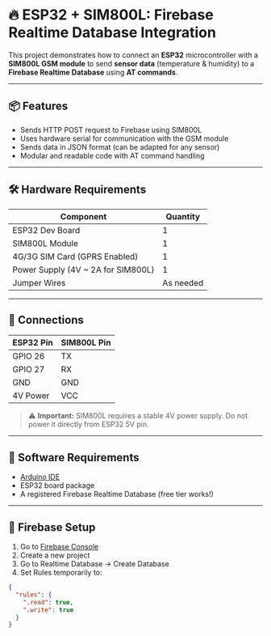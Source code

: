 # 🔥 ESP32 + SIM800L: Firebase Realtime Database Integration

This project demonstrates how to connect an **ESP32** microcontroller with a **SIM800L GSM module** to send **sensor data** (temperature & humidity) to a **Firebase Realtime Database** using **AT commands**.

---

## 📦 Features

- Sends HTTP POST request to Firebase using SIM800L
- Uses hardware serial for communication with the GSM module
- Sends data in JSON format (can be adapted for any sensor)
- Modular and readable code with AT command handling

---

## 🛠️ Hardware Requirements

| Component         | Quantity |
|------------------|----------|
| ESP32 Dev Board  | 1        |
| SIM800L Module   | 1        |
| 4G/3G SIM Card (GPRS Enabled) | 1 |
| Power Supply (4V ~ 2A for SIM800L) | 1 |
| Jumper Wires     | As needed |

---

## 🔌 Connections

| ESP32 Pin | SIM800L Pin |
|----------|-------------|
| GPIO 26  | TX          |
| GPIO 27  | RX          |
| GND      | GND         |
| 4V Power | VCC         |

> ⚠️ **Important:** SIM800L requires a stable 4V power supply. Do not power it directly from ESP32 5V pin.

---

## 🧠 Software Requirements

- [Arduino IDE](https://www.arduino.cc/en/software)
- ESP32 board package
- A registered Firebase Realtime Database (free tier works!)

---

## 🧾 Firebase Setup

1. Go to [Firebase Console](https://console.firebase.google.com/)
2. Create a new project
3. Go to Realtime Database → Create Database
4. Set Rules temporarily to:
```json
{
  "rules": {
    ".read": true,
    ".write": true
  }
}
